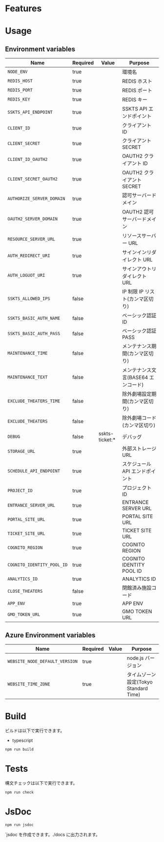 # Features

# Usage

## Environment variables

| Name                       | Required | Value           | Purpose                             |
| -------------------------- | -------- | --------------- | ----------------------------------- |
| `NODE_ENV`                 | true     |                 | 環境名                              |
| `REDIS_HOST`               | true     |                 | REDIS ホスト                        |
| `REDIS_PORT`               | true     |                 | REDIS ポート                        |
| `REDIS_KEY`                | true     |                 | REDIS キー                          |
| `SSKTS_API_ENDPOINT`       | true     |                 | SSKTS API エンドポイント            |
| `CLIENT_ID`                | true     |                 | クライアント ID                     |
| `CLIENT_SECRET`            | true     |                 | クライアント SECRET                 |
| `CLIENT_ID_OAUTH2`         | true     |                 | OAUTH2 クライアント ID              |
| `CLIENT_SECRET_OAUTH2`     | true     |                 | OAUTH2 クライアント SECRET          |
| `AUTHORIZE_SERVER_DOMAIN`  | true     |                 | 認可サーバードメイン                |
| `OAUTH2_SERVER_DOMAIN`     | true     |                 | OAUTH2 認可サーバードメイン         |
| `RESOURCE_SERVER_URL`      | true     |                 | リソースサーバー URL                |
| `AUTH_REDIRECT_URI`        | true     |                 | サインインリダイレクト URL          |
| `AUTH_LOGUOT_URI`          | true     |                 | サインアウトリダイレクト URL        |
| `SSKTS_ALLOWED_IPS`        | false    |                 | IP 制限 IP リスト(カンマ区切り)     |
| `SSKTS_BASIC_AUTH_NAME`    | false    |                 | ベーシック認証 ID                   |
| `SSKTS_BASIC_AUTH_PASS`    | false    |                 | ベーシック認証 PASS                 |
| `MAINTENANCE_TIME`         | false    |                 | メンテナンス期間(カンマ区切り)      |
| `MAINTENANCE_TEXT`         | false    |                 | メンテナンス文言(BASE64 エンコード) |
| `EXCLUDE_THEATERS_TIME`    | false    |                 | 除外劇場設定期間(カンマ区切り)      |
| `EXCLUDE_THEATERS`         | false    |                 | 除外劇場コード(カンマ区切り)        |
| `DEBUG`                    | false    | sskts-ticket:\* | デバッグ                            |
| `STORAGE_URL`              | true     |                 | 外部ストレージ URL                  |
| `SCHEDULE_API_ENDPOINT`    | true     |                 | スケジュール API エンドポイント     |
| `PROJECT_ID`               | true     |                 | プロジェクト ID                     |
| `ENTRANCE_SERVER_URL`      | true     |                 | ENTRANCE SERVER URL                 |
| `PORTAL_SITE_URL`          | true     |                 | PORTAL SITE URL                     |
| `TICKET_SITE_URL`          | true     |                 | TICKET SITE URL                     |
| `COGNITO_REGION`           | true     |                 | COGNITO REGION                      |
| `COGNITO_IDENTITY_POOL_ID` | true     |                 | COGNITO IDENTITY POOL ID            |
| `ANALYTICS_ID`             | true     |                 | ANALYTICS ID                        |
| `CLOSE_THEATERS`           | false    |                 | 閉館済み施設コード                  |
| `APP_ENV`                  | true     |                 | APP ENV                             |
| `GMO_TOKEN_URL`            | true     |                 | GMO TOKEN URL                       |

## Azure Environment variables

| Name                           | Required | Value | Purpose                               |
| ------------------------------ | -------- | ----- | ------------------------------------- |
| `WEBSITE_NODE_DEFAULT_VERSION` | true     |       | node.js バージョン                    |
| `WEBSITE_TIME_ZONE`            | true     |       | タイムゾーン設定(Tokyo Standard Time) |

# Build

ビルドは以下で実行できます。

-   typescript

```shell
npm run build
```

# Tests

構文チェックは以下で実行できます。

```shell
npm run check
```

# JsDoc

```shell
npm run jsdoc
```

`jsdoc を作成できます。./docs に出力されます。
